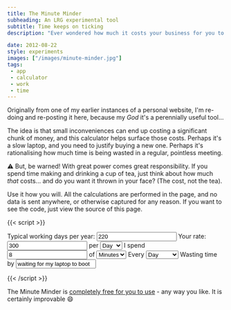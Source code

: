 ```yaml
---
title: The Minute Minder
subheading: An LRG experimental tool
subtitle: Time keeps on ticking
description: "Ever wondered how much it costs your business for you to wait for your crappy laptop to load, or have you attend that pointless meeting? Well, now you can work it out!"

date: 2012-08-22
style: experiments
images: ["/images/minute-minder.jpg"]
tags:
 - app
 - calculator
 - work
 - time
---
```


Originally from one of my earlier instances of a personal website, I'm re-doing and re-posting it here, because my _God_ it's a perennially useful tool...

The idea is that small inconveniences can end up costing a significant chunk of money, and this calculator helps surface those costs. Perhaps it's a slow laptop, and you need to justify buying a new one. Perhaps it's rationalising how much time is being wasted in a regular, pointless meeting. 

:warning: But, be warned! With great power comes great responsibility. If you spend time making and drinking a cup of tea, just think about how much _that_ costs... and do you want it thrown in your face? (The cost, not the tea).

Use it how you will. All the calculations are performed in the page, and no data is sent anywhere, or otherwise captured for any reason. If you want to see the code, just view the source of this page.

{{< script >}}
<form id="mm-form" class="inline-app formica">
		<span class="loosey-goosey">
			<label for="workingYear">Typical working days per year:</label>
			<input id="workingYear" name="workingYear" type="number" value="220" />
		</span>
		<span>
			<label for="rate">Your rate:</label>
			<input id="rate" name="rate" type="number" value="300" />
			<label for="rateMeasure">per</label>
			<select id="rateMeasure" name="rateMeasure" >
				<option>Hour</option>
				<option selected>Day</option>
			</select>
		</span>
		<span>
			<label for="consumed">I spend</label>
			<input id="consumed" name="consumed" type="number" value="8" />
			<label for="consumedRate">of</label>
			<select id="consumedRate" name="consumedRate">
				<option selected>Minutes</option>
				<option >Hours</option>
			</select>
			<label for="frequency">Every</label>
			<select id="frequency" name="frequency">
				<option selected>Day</option>
				<option>Week</option>
				<option>Fortnight</option>
			</select>
		</span>
			<label for="task">Wasting time by</label>
			<input id="task" name="task" type="text" value="waiting for my laptop to boot" />
    <blockquote><output class="main-output success"></output></blockquote>
       </form>
    <script>
        const form = document.querySelector("#mm-form");
        const out = document.querySelector("#mm-form output");
        const frequencyMap = {
            Day: 8,
            Week: 40,
            Fortnight: 80
        };
        const consumedRateMap = {
            Minutes : 0.0166667,
            Hours : 1
        }
        const rateMeasureMap = {
            Hour : 1,
            Day : 0.125
        }
        const write = ({frequency, consumed, consumedRate, task, workingYear, rate, rateMeasure, cost}) => {
            return `Every ${frequency.toLowerCase()}, I spend around 
            ${consumed} ${consumedRate.toLowerCase()} ${task}. 
            Given that I typically work ${workingYear} days a year, 
            and my rate is £${rate}&nbsp;per&nbsp;${rateMeasure.toLowerCase()}, 
            I estimate that this is costing 
            <strong>£${cost}&nbsp;a&nbsp;year</strong>.
            `;
        }
        const costimate =  ({frequency, consumed, consumedRate, task, workingYear, rate, rateMeasure}) => {
            let perHour = (consumed * consumedRateMap[consumedRate]) / frequencyMap[frequency];
            let workingHours = workingYear * 8; // it's always an 8 hour day
            let taskTime = workingHours * perHour;
            let hourlyRate = rate * rateMeasureMap[rateMeasure];
            return hourlyRate * taskTime;
        }
        const calculate = () => {
            let formData = new FormData(form); 
            let o = Object.fromEntries(formData.entries());
            o.cost = costimate(o).toFixed(2);
            out.innerHTML = write(o);
        }
        form.addEventListener('change', (e) => {calculate()});
        calculate();
    </script>
{{< /script >}}




The Minute Minder is [completely free for you to use](https://creativecommons.org/publicdomain/zero/1.0/) - any way you like. It is certainly improvable :smile:
